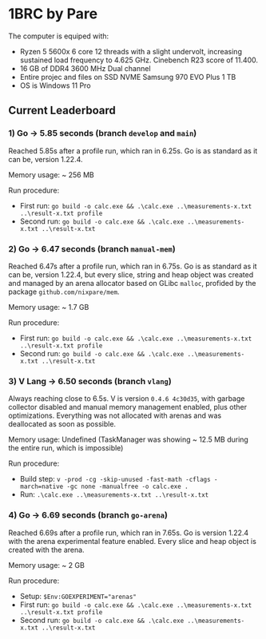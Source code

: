 # 1BRC by Pare
The computer is equiped with:
+ Ryzen 5 5600x 6 core 12 threads with a slight undervolt, increasing
sustained load frequency to 4.625 GHz. Cinebench R23 score of 11.400.
+ 16 GB of DDR4 3600 MHz Dual channel
+ Entire projec and files on SSD NVME Samsung 970 EVO Plus 1 TB
+ OS is Windows 11 Pro

## Current Leaderboard

### 1) Go -> 5.85 seconds (branch `develop` and `main`)
Reached 5.85s after a profile run, which ran in 6.25s. Go is as standard as it can be, version 1.22.4.

Memory usage: ~ 256 MB

Run procedure:
+ First run: `go build -o calc.exe && .\calc.exe ..\measurements-x.txt ..\result-x.txt profile`
+ Second run: `go build -o calc.exe && .\calc.exe ..\measurements-x.txt ..\result-x.txt`

### 2) Go -> 6.47 seconds (branch `manual-mem`)
Reached 6.47s after a profile run, which ran in 6.75s. Go is as standard as it can be, version 1.22.4, but every slice, string and
heap object was created and managed by an arena allocator based on GLibc `malloc`, profided by the package `github.com/nixpare/mem`.

Memory usage: ~ 1.7 GB

Run procedure:
+ First run: `go build -o calc.exe && .\calc.exe ..\measurements-x.txt ..\result-x.txt profile`
+ Second run: `go build -o calc.exe && .\calc.exe ..\measurements-x.txt ..\result-x.txt`

### 3) V Lang -> 6.50 seconds (branch `vlang`)
Always reaching close to 6.5s. V is version `0.4.6 4c30d35`, with garbage collector disabled and manual memory management
enabled, plus other optimizations. Everything was not allocated with arenas and was deallocated as soon as possible.

Memory usage: Undefined (TaskManager was showing ~ 12.5 MB during the entire run, which is impossible)

Run procedure:
+ Build step: `v -prod -cg -skip-unused -fast-math -cflags -march=native -gc none -manualfree -o calc.exe .`
+ Run: `.\calc.exe ..\measurements-x.txt ..\result-x.txt`

### 4) Go -> 6.69 seconds (branch `go-arena`)
Reached 6.69s after a profile run, which ran in 7.65s. Go is version 1.22.4 with the arena
experimental feature enabled. Every slice and heap object is created with the arena.

Memory usage: ~ 2 GB

Run procedure:
+ Setup: `$Env:GOEXPERIMENT="arenas"`
+ First run: `go build -o calc.exe && .\calc.exe ..\measurements-x.txt ..\result-x.txt profile`
+ Second run: `go build -o calc.exe && .\calc.exe ..\measurements-x.txt ..\result-x.txt`
